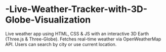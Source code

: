 # -Live-Weather-Tracker-with-3D-Globe-Visualization
Live weather app using HTML, CSS &amp; JS with an interactive 3D Earth (Three.js &amp; Three-Globe). Fetches real-time weather via OpenWeatherMap API. Users can search by city or use current location.